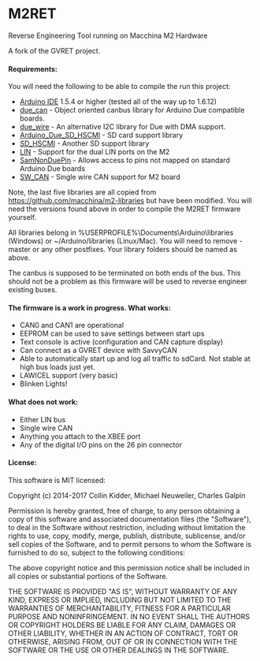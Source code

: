 M2RET
=======

Reverse Engineering Tool running on Macchina M2 Hardware

A fork of the GVRET project.

#### Requirements:

You will need the following to be able to compile the run this project:

- [Arduino IDE](https://www.arduino.cc/en/Main/Software) 1.5.4 or higher (tested all of the way up to 1.6.12)
- [due_can](https://github.com/collin80/due_can) - Object oriented canbus library for Arduino Due compatible boards.
- [due_wire](https://github.com/collin80/due_wire) - An alternative I2C library for Due with DMA support.
- [Arduino_Due_SD_HSCMI](https://github.com/collin80/Arduino_Due_SD_HSCMI) - SD card support library
- [SD_HSCMI](https://github.com/collin80/SD_HSCMI) - Another SD support library
- [LIN](https://github.com/collin80/LIN) - Support for the dual LIN ports on the M2
- [SamNonDuePin](https://github.com/collin80/SamNonDuePin) - Allows access to pins not mapped on standard Arduino Due boards
- [SW_CAN](https://github.com/collin80/SW_CAN) - Single wire CAN support for M2 board

Note, the last five libraries are all copied from https://github.com/macchina/m2-libraries but have been modified. You will need the versions found above in order to compile the M2RET firmware yourself.

All libraries belong in %USERPROFILE%\Documents\Arduino\libraries (Windows) or ~/Arduino/libraries (Linux/Mac).
You will need to remove -master or any other postfixes. Your library folders should be named as above.

The canbus is supposed to be terminated on both ends of the bus. This should not be a problem as this firmware will be used to reverse engineer existing buses.

#### The firmware is a work in progress. What works:
- CAN0 and CAN1 are operational
- EEPROM can be used to save settings between start ups
- Text console is active (configuration and CAN capture display)
- Can connect as a GVRET device with SavvyCAN
- Able to automatically start up and log all traffic to sdCard. Not stable at high bus loads just yet.
- LAWICEL support (very basic)
- Blinken Lights!

#### What does not work:
- Either LIN bus
- Single wire CAN
- Anything you attach to the XBEE port
- Any of the digital I/O pins on the 26 pin connector

#### License:

This software is MIT licensed:

Copyright (c) 2014-2017 Collin Kidder, Michael Neuweiler, Charles Galpin

Permission is hereby granted, free of charge, to any person obtaining
a copy of this software and associated documentation files (the
"Software"), to deal in the Software without restriction, including
without limitation the rights to use, copy, modify, merge, publish,
distribute, sublicense, and/or sell copies of the Software, and to
permit persons to whom the Software is furnished to do so, subject to
the following conditions:

The above copyright notice and this permission notice shall be included
in all copies or substantial portions of the Software.

THE SOFTWARE IS PROVIDED "AS IS", WITHOUT WARRANTY OF ANY KIND,
EXPRESS OR IMPLIED, INCLUDING BUT NOT LIMITED TO THE WARRANTIES OF
MERCHANTABILITY, FITNESS FOR A PARTICULAR PURPOSE AND NONINFRINGEMENT.
IN NO EVENT SHALL THE AUTHORS OR COPYRIGHT HOLDERS BE LIABLE FOR ANY
CLAIM, DAMAGES OR OTHER LIABILITY, WHETHER IN AN ACTION OF CONTRACT,
TORT OR OTHERWISE, ARISING FROM, OUT OF OR IN CONNECTION WITH THE
SOFTWARE OR THE USE OR OTHER DEALINGS IN THE SOFTWARE.

